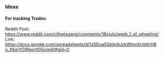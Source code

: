 ### Ideas

#### For tracking Trades:
Reddit Post: https://www.reddit.com/r/thetagang/comments/18ziuls/week_1_of_wheeling/
Link: https://docs.google.com/spreadsheets/d/1JSDua5Qkilo9JzkWhmXrrbKrHBo_KbziYOWgortl05o/edit#gid=0

